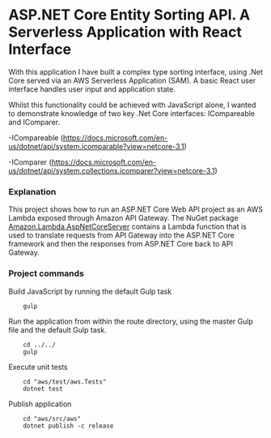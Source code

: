 # ASP.NET Core Entity Sorting API. A Serverless Application with React Interface

With this application I have built a complex type sorting interface, using .Net Core served via an AWS Serverless Application (SAM). A basic React user interface handles user input and application state.

Whilst this functionality could be achieved with JavaScript alone, I wanted to demonstrate knowledge of two key .Net Core interfaces: ICompareable and IComparer.

-ICompareable (https://docs.microsoft.com/en-us/dotnet/api/system.icomparable?view=netcore-3.1)

-IComparer (https://docs.microsoft.com/en-us/dotnet/api/system.collections.icomparer?view=netcore-3.1)

### Explanation ###

This project shows how to run an ASP.NET Core Web API project as an AWS Lambda exposed through Amazon API Gateway. The NuGet package [Amazon.Lambda.AspNetCoreServer](https://www.nuget.org/packages/Amazon.Lambda.AspNetCoreServer) contains a Lambda function that is used to translate requests from API Gateway into the ASP.NET Core framework and then the responses from ASP.NET Core back to API Gateway.

### Project commands ###

Build JavaScript by running the default Gulp task
```
    gulp
```

Run the application from within the route directory, using the master Gulp file and the default Gulp task.
```
    cd ../../
    gulp
```

Execute unit tests
```
    cd "aws/test/aws.Tests"
    dotnet test
```

Publish application
```
    cd "aws/src/aws"
    dotnet publish -c release
```